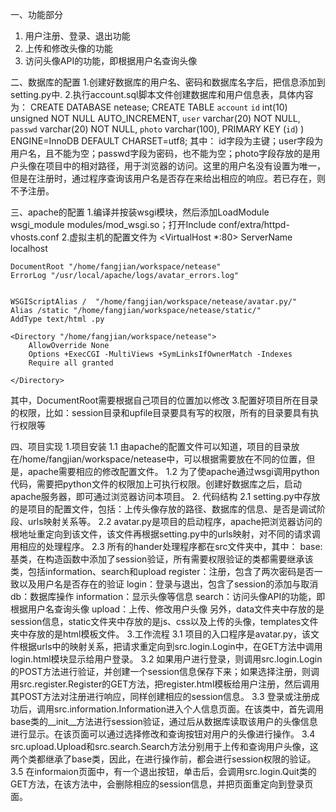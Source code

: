 一、功能部分
1. 用户注册、登录、退出功能
2. 上传和修改头像的功能
3. 访问头像API的功能，即根据用户名查询头像

二、数据库的配置
1.创建好数据库的用户名、密码和数据库名字后，把信息添加到setting.py中.
2.执行account.sql脚本文件创建数据库和用户信息表，具体内容为：
CREATE DATABASE netease;
CREATE TABLE `account` 
  `id` int(10) unsigned NOT NULL AUTO_INCREMENT,
  `user` varchar(20) NOT NULL, 
  `passwd` varchar(20) NOT NULL,
  `photo` varchar(100),
  PRIMARY KEY (`id`)
) ENGINE=InnoDB DEFAULT CHARSET=utf8;
其中：
id字段为主键；user字段为用户名，且不能为空；passwd字段为密码，也不能为空；photo字段存放的是用户头像在项目中的相对路径，用于浏览器的访问。这里的用户名没有设置为唯一，但是在注册时，通过程序查询该用户名是否存在来给出相应的响应。若已存在，则不予注册。

三、apache的配置
1.编译并按装wsgi模块，然后添加LoadModule wsgi_module modules/mod_wsgi.so；打开Include conf/extra/httpd-vhosts.conf
2.虚拟主机的配置文件为
<VirtualHost *:80>
    ServerName localhost

    DocumentRoot "/home/fangjian/workspace/netease"
    ErrorLog "/usr/local/apache/logs/avatar_errors.log"


    WSGIScriptAlias /  "/home/fangjian/workspace/netease/avatar.py/"
    Alias /static "/home/fangjian/workspace/netease/static/"
    AddType text/html .py

    <Directory "/home/fangjian/workspace/netease">
        AllowOverride None
        Options +ExecCGI -MultiViews +SymLinksIfOwnerMatch -Indexes
        Require all granted

    </Directory>

</VirtualHost>
其中，DocumentRoot需要根据自己项目的位置加以修改
3.配置好项目所在目录的权限，比如：session目录和upfile目录要具有写的权限，所有的目录要具有执行权限等	

四、项目实现
1.项目安装
1.1 由apache的配置文件可以知道，项目的目录放在/home/fangjian/workspace/netease中，可以根据需要放在不同的位置，但是，apache需要相应的修改配置文件。
1.2 为了使apache通过wsgi调用python代码，需要把python文件的权限加上可执行权限。创建好数据库之后，启动apache服务器，即可通过浏览器访问本项目。
2. 代码结构
2.1 setting.py中存放的是项目的配置文件，包括：上传头像存放的路径、数据库的信息、是否是调试阶段、urls映射关系等。
2.2 avatar.py是项目的启动程序，apache把浏览器访问的根地址重定向到该文件，该文件再根据setting.py中的urls映射，对不同的请求调用相应的处理程序。
2.3 所有的hander处理程序都在src文件夹中，其中：
base:基类，在构造函数中添加了session验证，所有需要权限验证的类都需要继承该类，包括information、search和upload
register：注册，包含了两次密码是否一致以及用户名是否存在的验证
login：登录与退出，包含了session的添加与取消
db：数据库操作
information：显示头像等信息
search：访问头像API的功能，即根据用户名查询头像
upload：上传、修改用户头像
另外，data文件夹中存放的是session信息，static文件夹中存放的是js、css以及上传的头像，templates文件夹中存放的是html模板文件。
3.工作流程
3.1 项目的入口程序是avatar.py，该文件根据urls中的映射关系，把请求重定向到src.login.Login中，在GET方法中调用login.html模块显示给用户登录。
3.2 如果用户进行登录，则调用src.login.Login的POST方法进行验证，并创建一个session信息保存下来；如果选择注册，则调用src.register.Register的GET方法，把register.html模板给用户注册，然后调用其POST方法对注册进行响应，同样创建相应的session信息。
3.3 登录或注册成功后，调用src.information.Information进入个人信息页面。在该类中，首先调用base类的__init__方法进行session验证，通过后从数据库读取该用户的头像信息进行显示。在该页面可以通过选择修改和查询按钮对用户的头像进行操作。
3.4 src.upload.Upload和src.search.Search方法分别用于上传和查询用户头像，这两个类都继承了base类，因此，在进行操作前，都会进行session权限的验证。
3.5 在informaion页面中，有一个退出按钮，单击后，会调用src.login.Quit类的GET方法，在该方法中，会删除相应的session信息，并把页面重定向到登录页面。

